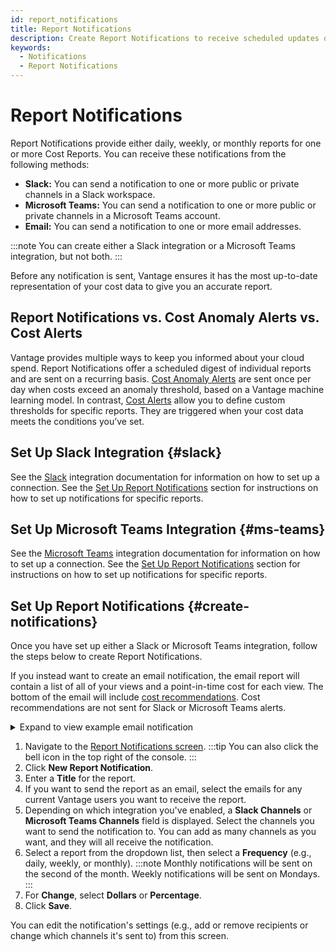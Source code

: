 ```yaml
---
id: report_notifications
title: Report Notifications
description: Create Report Notifications to receive scheduled updates of your costs via Slack, Microsoft Teams, or email. 
keywords:
  - Notifications
  - Report Notifications
---
```


# Report Notifications

Report Notifications provide either daily, weekly, or monthly reports for one or more Cost Reports. You can receive these notifications from the following methods:

- **Slack:** You can send a notification to one or more public or private channels in a Slack workspace.
- **Microsoft Teams:** You can send a notification to one or more public or private channels in a Microsoft Teams account.
- **Email:** You can send a notification to one or more email addresses.

:::note
You can create either a Slack integration or a Microsoft Teams integration, but not both.
:::

Before any notification is sent, Vantage ensures it has the most up-to-date representation of your cost data to give you an accurate report.

## Report Notifications vs. Cost Anomaly Alerts vs. Cost Alerts

Vantage provides multiple ways to keep you informed about your cloud spend. Report Notifications offer a scheduled digest of individual reports and are sent on a recurring basis. [Cost Anomaly Alerts](/cost_anomaly_alerts) are sent once per day when costs exceed an anomaly threshold, based on a Vantage machine learning model. In contrast, [Cost Alerts](/cost_alerts) allow you to define custom thresholds for specific reports. They are triggered when your cost data meets the conditions you’ve set.

## Set Up Slack Integration {#slack}

See the [Slack](/slack) integration documentation for information on how to set up a connection. See the [Set Up Report Notifications](/report_notifications#create-notifications) section for instructions on how to set up notifications for specific reports.

## Set Up Microsoft Teams Integration {#ms-teams}

See the [Microsoft Teams](/microsoft_teams) integration documentation for information on how to set up a connection. See the [Set Up Report Notifications](/report_notifications#create-notifications) section for instructions on how to set up notifications for specific reports.

## Set Up Report Notifications {#create-notifications}

Once you have set up either a Slack or Microsoft Teams integration, follow the steps below to create Report Notifications.

If you instead want to create an email notification, the email report will contain a list of all of your views and a point-in-time cost for each view. The bottom of the email will include [cost recommendations](/cost_recommendations). Cost recommendations are not sent for Slack or Microsoft Teams alerts.

<details><summary>Expand to view example email notification</summary>
  <div>
    <img alt="Example Report Notification in an email" width="100%" src="/img/email-notification.png"/>
  </div>
</details>

1. Navigate to the [Report Notifications screen](https://console.vantage.sh/report_notifications).
   :::tip
   You can also click the bell icon in the top right of the console.
   :::
2. Click **New Report Notification**.
3. Enter a **Title** for the report.
4. If you want to send the report as an email, select the emails for any current Vantage users you want to receive the report.
5. Depending on which integration you've enabled, a **Slack Channels** or **Microsoft Teams Channels** field is displayed. Select the channels you want to send the notification to. You can add as many channels as you want, and they will all receive the notification.
6. Select a report from the dropdown list, then select a **Frequency** (e.g., daily, weekly, or monthly).
   :::note
   Monthly notifications will be sent on the second of the month. Weekly notifications will be sent on Mondays.
   :::
7. For **Change**, select **Dollars** or **Percentage**.
8. Click **Save**.

You can edit the notification's settings (e.g., add or remove recipients or change which channels it's sent to) from this screen.
